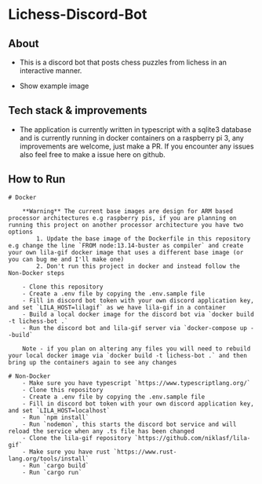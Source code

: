 # Lichess-Discord-Bot

## About

- This is a discord bot that posts chess puzzles from lichess in an interactive manner.

- Show example image

## Tech stack & improvements

- The application is currently written in typescript with a sqlite3 database and is currently running in docker containers on a raspberry pi 3, any improvements are welcome, just make a PR. If you encounter any issues also feel free to make a issue here on github.

## How to Run

    # Docker

        **Warning** The current base images are design for ARM based processor architectures e.g raspberry pis, if you are planning on running this project on another processor architecture you have two options
            1. Update the base image of the Dockerfile in this repository e.g change the line `FROM node:13.14-buster as compiler` and create your own lila-gif docker image that uses a different base image (or you can bug me and I'll make one)
            2. Don't run this project in docker and instead follow the Non-Docker steps

        - Clone this repository
        - Create a .env file by copying the .env.sample file
        - Fill in discord bot token with your own discord application key, and set `LILA_HOST=lilagif` as we have lila-gif in a container
        - Build a local docker image for the discord bot via `docker build -t lichess-bot .`
        - Run the discord bot and lila-gif server via `docker-compose up --build`

        Note - if you plan on altering any files you will need to rebuild your local docker image via `docker build -t lichess-bot .` and then bring up the containers again to see any changes

    # Non-Docker
        - Make sure you have typescript `https://www.typescriptlang.org/`
        - Clone this repository
        - Create a .env file by copying the .env.sample file
        - Fill in discord bot token with your own discord application key, and set `LILA_HOST=localhost`
        - Run `npm install`
        - Run `nodemon`, this starts the discord bot service and will reload the service when any .ts file has been changed
        - Clone the lila-gif repository `https://github.com/niklasf/lila-gif`
        - Make sure you have rust `https://www.rust-lang.org/tools/install`
        - Run `cargo build`
        - Run `cargo run`
